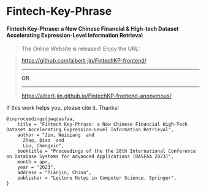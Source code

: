 # Fintech-Key-Phrase
#### Fintech Key-Phrase: a New Chinese Financial &amp; High-tech Dataset Accelerating Expression-Level Information Retrieval

> The Online Website is released! Enjoy the URL:

>https://github.com/albert-jin/FintechKP-frontend/
> ****
> **OR**
> ****
>https://albert-jin.github.io/FintechKP-frontend-anonymous/

If this work helps you, please cite it. Thanks!

```
@inproceedings{jwqdasfaa,
    title = "Fintech Key-Phrase: a New Chinese Financial High-Tech Dataset Accelerating Expression-Level Information Retrieval",
    author = "Jin, Weiqiang  and
      Zhao, Biao  and
      Liu, Chengxin",
    booktitle = "Proceedings of the the 28th International Conference on Database Systems for Advanced Applications (DASFAA 2023)",
    month = apr,
    year = "2023",
    address = "Tianjin, China",
    publisher = "Lecture Notes in Computer Science, Springer",
}
```
